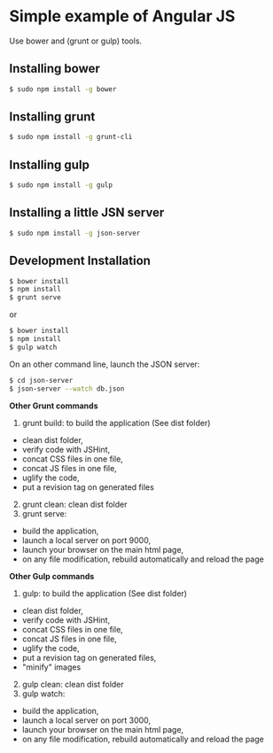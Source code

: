 # Simple example of Angular JS

Use bower and (grunt or gulp) tools.

## Installing bower

```bash
$ sudo npm install -g bower
```

## Installing grunt

```bash
$ sudo npm install -g grunt-cli
```

## Installing gulp

```bash
$ sudo npm install -g gulp
```

## Installing a little JSN server

```bash
$ sudo npm install -g json-server
```

## Development Installation

```bash
$ bower install
$ npm install
$ grunt serve
```

or

```bash
$ bower install
$ npm install
$ gulp watch
```

On an other command line, launch the JSON server:
```bash
$ cd json-server
$ json-server --watch db.json
```


**Other Grunt commands**

1. grunt build: to build the application (See dist folder)
  * clean dist folder,
  * verify code with JSHint,
  * concat CSS files in one file,
  * concat JS files in one file,
  * uglify the code,
  * put a revision tag on generated files
2. grunt clean: clean dist folder
3. grunt serve:
  * build the application,
  * launch a local server on port 9000,
  * launch your browser on the main html page,
  * on any file modification, rebuild automatically and reload the page

**Other Gulp commands**

1. gulp: to build the application (See dist folder)
  * clean dist folder,
  * verify code with JSHint,
  * concat CSS files in one file,
  * concat JS files in one file,
  * uglify the code,
  * put a revision tag on generated files,
  * "minify" images
2. gulp clean: clean dist folder
3. gulp watch:
  * build the application,
  * launch a local server on port 3000,
  * launch your browser on the main html page,
  * on any file modification, rebuild automatically and reload the page
